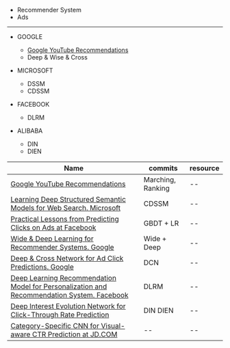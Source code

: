 - Recommender System
- Ads

---

- GOOGLE
    - [Google YouTube Recommendations]() 
    - Deep & Wise & Cross
    
- MICROSOFT
    - DSSM
    - CDSSM
    
- FACEBOOK
    - DLRM
    
- ALIBABA
    - DIN 
    - DIEN

Name | commits | resource
--- | --- | ---
[Google YouTube Recommendations]() | Marching, Ranking | --
[Learning Deep Structured Semantic Models for Web Search. Microsoft]() | CDSSM | --
[Practical Lessons from Predicting Clicks on Ads at Facebook](https://quinonero.net/Publications/predicting-clicks-facebook.pdf) | GBDT + LR | --
[Wide & Deep Learning for Recommender Systems. Google](https://arxiv.org/pdf/1606.07792.pdf) | Wide + Deep | -- 
[Deep & Cross Network for Ad Click Predictions. Google](https://arxiv.org/pdf/1708.05123.pdf) | DCN | --
[Deep Learning Recommendation Model for Personalization and Recommendation System. Facebook](https://arxiv.org/pdf/1906.00091.pdf) | DLRM | --
[Deep Interest Evolution Network for Click-Through Rate Prediction](https://arxiv.org/pdf/1809.03672.pdf) | DIN DIEN | --
[Category-Specific CNN for Visual-aware CTR Prediction at JD.COM](https://arxiv.org/pdf/2006.10337.pdf) | -- | --
